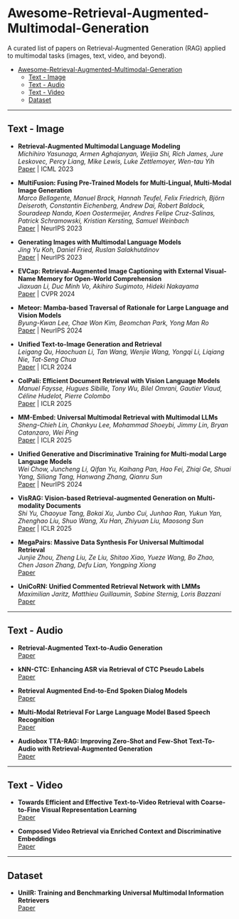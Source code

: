 # Awesome-Retrieval-Augmented-Multimodal-Generation
A curated list of papers on Retrieval-Augmented Generation (RAG) applied to multimodal tasks (images, text, video, and beyond).

<!-- Table of Contents -->
- [Awesome-Retrieval-Augmented-Multimodal-Generation](#awesome-retrieval-augmented-multimodal-generation)
  - [Text - Image](#text---image)
  - [Text - Audio](#text---audio)
  - [Text - Video](#text---video)
  - [Dataset](#dataset)

---

## Text - Image

- **Retrieval-Augmented Multimodal Language Modeling**  
  *Michihiro Yasunaga, Armen Aghajanyan, Weijia Shi, Rich James, Jure Leskovec, Percy Liang, Mike Lewis, Luke Zettlemoyer, Wen-tau Yih*  
  [Paper](https://arxiv.org/abs/2211.12561) | ICML 2023 

- **MultiFusion: Fusing Pre-Trained Models for Multi-Lingual, Multi-Modal Image Generation**  
  *Marco Bellagente, Manuel Brack, Hannah Teufel, Felix Friedrich, Björn Deiseroth, Constantin Eichenberg, Andrew Dai, Robert Baldock, Souradeep Nanda, Koen Oostermeijer, Andres Felipe Cruz-Salinas, Patrick Schramowski, Kristian Kersting, Samuel Weinbach*  
  [Paper](https://arxiv.org/abs/2305.15296) | NeurIPS 2023

- **Generating Images with Multimodal Language Models**  
  *Jing Yu Koh, Daniel Fried, Ruslan Salakhutdinov*  
  [Paper](https://arxiv.org/abs/2305.17216) | NeurIPS 2023

- **EVCap: Retrieval-Augmented Image Captioning with External Visual-Name Memory for Open-World Comprehension**  
  *Jiaxuan Li, Duc Minh Vo, Akihiro Sugimoto, Hideki Nakayama*  
  [Paper](https://arxiv.org/abs/2311.15879) | CVPR 2024

- **Meteor: Mamba-based Traversal of Rationale for Large Language and Vision Models**  
  *Byung-Kwan Lee, Chae Won Kim, Beomchan Park, Yong Man Ro*  
  [Paper](https://arxiv.org/abs/2405.15574) | NeurIPS 2024

- **Unified Text-to-Image Generation and Retrieval**  
  *Leigang Qu, Haochuan Li, Tan Wang, Wenjie Wang, Yongqi Li, Liqiang Nie, Tat-Seng Chua*  
  [Paper](https://arxiv.org/abs/2406.05814) | ICLR 2024

- **ColPali: Efficient Document Retrieval with Vision Language Models**  
  *Manuel Faysse, Hugues Sibille, Tony Wu, Bilel Omrani, Gautier Viaud, Céline Hudelot, Pierre Colombo*  
  [Paper](https://arxiv.org/abs/2407.01449) | ICLR 2025

- **MM-Embed: Universal Multimodal Retrieval with Multimodal LLMs**  
  *Sheng-Chieh Lin, Chankyu Lee, Mohammad Shoeybi, Jimmy Lin, Bryan Catanzaro, Wei Ping*  
  [Paper](https://arxiv.org/abs/2411.02571) | ICLR 2025

- **Unified Generative and Discriminative Training for Multi-modal Large Language Models**  
  *Wei Chow, Juncheng Li, Qifan Yu, Kaihang Pan, Hao Fei, Zhiqi Ge, Shuai Yang, Siliang Tang, Hanwang Zhang, Qianru Sun*  
  [Paper](https://arxiv.org/abs/2411.00304) | NeurIPS 2024

- **VisRAG: Vision-based Retrieval-augmented Generation on Multi-modality Documents**  
  *Shi Yu, Chaoyue Tang, Bokai Xu, Junbo Cui, Junhao Ran, Yukun Yan, Zhenghao Liu, Shuo Wang, Xu Han, Zhiyuan Liu, Maosong Sun*  
  [Paper](https://arxiv.org/abs/2410.10594) | ICLR 2025

- **MegaPairs: Massive Data Synthesis For Universal Multimodal Retrieval**  
  *Junjie Zhou, Zheng Liu, Ze Liu, Shitao Xiao, Yueze Wang, Bo Zhao, Chen Jason Zhang, Defu Lian, Yongping Xiong*  
  [Paper](https://arxiv.org/abs/2412.14475)

- **UniCoRN: Unified Commented Retrieval Network with LMMs**  
  *Maximilian Jaritz, Matthieu Guillaumin, Sabine Sternig, Loris Bazzani*  
  [Paper](https://arxiv.org/abs/2502.08254)

---

## Text - Audio

- **Retrieval-Augmented Text-to-Audio Generation**  
  [Paper](https://arxiv.org/abs/2309.08051)

- **kNN-CTC: Enhancing ASR via Retrieval of CTC Pseudo Labels**  
  [Paper](https://arxiv.org/abs/2312.13560v2)

- **Retrieval Augmented End-to-End Spoken Dialog Models**  
  [Paper](https://arxiv.org/abs/2402.01828)

- **Multi-Modal Retrieval For Large Language Model Based Speech Recognition**  
  [Paper](https://arxiv.org/abs/2406.09618)

- **Audiobox TTA-RAG: Improving Zero-Shot and Few-Shot Text-To-Audio with Retrieval-Augmented Generation**  
  [Paper](https://arxiv.org/abs/2411.05141)

---

## Text - Video

- **Towards Efficient and Effective Text-to-Video Retrieval with Coarse-to-Fine Visual Representation Learning**  
  [Paper](https://arxiv.org/abs/2401.00701)

- **Composed Video Retrieval via Enriched Context and Discriminative Embeddings**  
  [Paper](https://arxiv.org/abs/2403.16997)

---

## Dataset

- **UniIR: Training and Benchmarking Universal Multimodal Information Retrievers**  
  [Paper](https://arxiv.org/abs/2311.17136)
